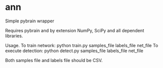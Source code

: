 # ann
Simple pybrain wrapper

Requires pybrain and by extension NumPy, SciPy and all dependent libraries.

Usage.
To train network:
  python train.py samples_file labels_file net_file
To execute detection:
  python detect.py samples_file labels_file net_file

Both samples file and labels file should be CSV.
